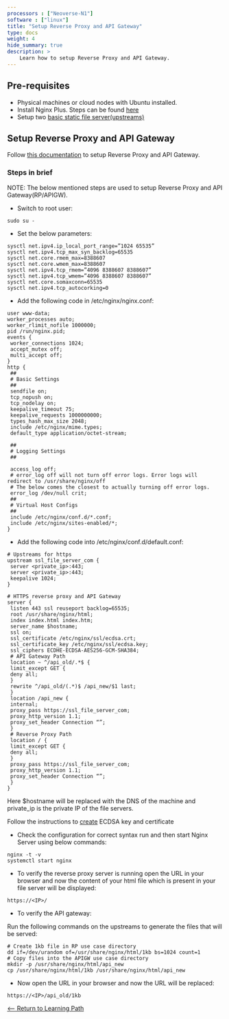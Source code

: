 ```yaml
---
processors : ["Neoverse-N1"]
software : ["linux"]
title: "Setup Reverse Proxy and API Gateway"
type: docs
weight: 4
hide_summary: true
description: >
    Learn how to setup Reverse Proxy and API Gateway.
---
```


## Pre-requisites

* Physical machines or cloud nodes with Ubuntu installed.
* Install Nginx Plus. Steps can be found [here](/Install_nginx_plus.md)
* Setup two [basic static file server(upstreams)](/Basic_static_file_server.md)

## Setup Reverse Proxy and API Gateway

Follow [this documentation](https://armkeil.blob.core.windows.net/developer/Files/pdf/white-paper/guidelines-for-deploying-nginx-plus-on-aws.pdf) to setup Reverse Proxy and API Gateway.

### Steps in brief

NOTE: The below mentioned steps are used to setup Reverse Proxy and API Gateway(RP/APIGW).

* Switch to root user:

```console
sudo su -
```

* Set the below parameters:

```console
sysctl net.ipv4.ip_local_port_range=”1024 65535”
sysctl net.ipv4.tcp_max_syn_backlog=65535
sysctl net.core.rmem_max=8388607
sysctl net.core.wmem_max=8388607
sysctl net.ipv4.tcp_rmem=”4096 8388607 8388607”
sysctl net.ipv4.tcp_wmem=”4096 8388607 8388607”
sysctl net.core.somaxconn=65535
sysctl net.ipv4.tcp_autocorking=0
```

* Add the following code in /etc/nginx/nginx.conf:

```console
user www-data;
worker_processes auto;
worker_rlimit_nofile 1000000;
pid /run/nginx.pid;
events {
 worker_connections 1024;
 accept_mutex off;
 multi_accept off;
}
http {
 ##
 # Basic Settings
 ##
 sendfile on;
 tcp_nopush on;
 tcp_nodelay on;
 keepalive_timeout 75;
 keepalive_requests 1000000000;
 types_hash_max_size 2048;
 include /etc/nginx/mime.types;
 default_type application/octet-stream;
 
 ##
 # Logging Settings
 ##
 
 access_log off;
 # error_log off will not turn off error logs. Error logs will redirect to /usr/share/nginx/off
 # The below comes the closest to actually turning off error logs.
 error_log /dev/null crit;
 ##
 # Virtual Host Configs
 ##
 include /etc/nginx/conf.d/*.conf;
 include /etc/nginx/sites-enabled/*;
}
```

* Add the following code into /etc/nginx/conf.d/default.conf:

```console
# Upstreams for https
upstream ssl_file_server_com {
 server <private_ip>:443;
 server <private_ip>:443;
 keepalive 1024;
}

# HTTPS reverse proxy and API Gateway
server {
 listen 443 ssl reuseport backlog=65535;
 root /usr/share/nginx/html;
 index index.html index.htm;
 server_name $hostname;
 ssl on;
 ssl_certificate /etc/nginx/ssl/ecdsa.crt;
 ssl_certificate_key /etc/nginx/ssl/ecdsa.key;
 ssl_ciphers ECDHE-ECDSA-AES256-GCM-SHA384;
 # API Gateway Path
 location ~ ^/api_old/.*$ {
 limit_except GET {
 deny all;
 }
 rewrite ^/api_old/(.*)$ /api_new/$1 last;
 }
 location /api_new {
 internal;
 proxy_pass https://ssl_file_server_com;
 proxy_http_version 1.1;
 proxy_set_header Connection “”;
 }
 # Reverse Proxy Path
 location / {
 limit_except GET {
 deny all;
 }
 proxy_pass https://ssl_file_server_com;
 proxy_http_version 1.1;
 proxy_set_header Connection “”;
 }
}
```
Here $hostname will be replaced with the DNS of the machine and private_ip is the private IP of the file servers.

Follow the instructions to [create](/key_and_certification.md) ECDSA key and certificate

* Check the configuration for correct syntax run and then start Nginx Server using below commands:

```console
nginx -t -v
systemctl start nginx
```

* To verify the reverse proxy server is running open the URL in your browser and now the content of your html file which is present in your file server will be displayed:

```console
https://<IP>/
```

* To verify the API gateway:

Run the following commands on the upstreams to generate the files that will be served:
```console
# Create 1kb file in RP use case directory
dd if=/dev/urandom of=/usr/share/nginx/html/1kb bs=1024 count=1
# Copy files into the APIGW use case directory
mkdir -p /usr/share/nginx/html/api_new
cp /usr/share/nginx/html/1kb /usr/share/nginx/html/api_new
```

* Now open the URL in your browser and now the URL will be replaced:

```console
https://<IP>/api_old/1kb
```

[<-- Return to Learning Path](/content/en/cloud/clair/#sections)
